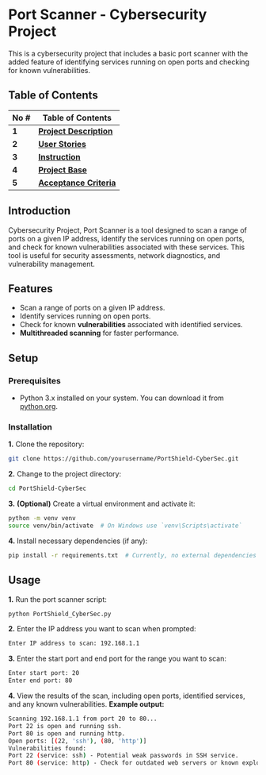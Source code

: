 #  Port Scanner - Cybersecurity Project

This is a cybersecurity project that includes a basic port scanner with the added feature of identifying services running on open ports and checking for known vulnerabilities.

## Table of Contents

| No # | Table of Contents                                                                   |
| --- | ----------------------------------------------------------------------- |
| **1**   | [**Project Description**]() |
| **2**   | [**User Stories**]() |
| **3**   | [**Instruction**]() |
| **4**   | [**Project Base**]() |
| **5**   | [**Acceptance Criteria**]() |


## Introduction

Cybersecurity Project, Port Scanner is a tool designed to scan a range of ports on a given IP address, identify the services running on open ports, and check for known vulnerabilities associated with these services. This tool is useful for security assessments, network diagnostics, and vulnerability management.

## Features

- Scan a range of ports on a given IP address.
- Identify services running on open ports.
- Check for known **vulnerabilities** associated with identified services.
- **Multithreaded scanning** for faster performance.

## Setup

### Prerequisites

- Python 3.x installed on your system. You can download it from [python.org](https://www.python.org/).

### Installation
**1.** Clone the repository:

```bash
git clone https://github.com/yourusername/PortShield-CyberSec.git
```

**2.** Change to the project directory:
```bash
cd PortShield-CyberSec
```

**3.** **(Optional)** Create a virtual environment and activate it:

```bash
python -m venv venv
source venv/bin/activate  # On Windows use `venv\Scripts\activate`
```

**4.** Install necessary dependencies (if any):

```bash
pip install -r requirements.txt  # Currently, no external dependencies are required
```

## Usage
**1.** Run the port scanner script:
```bash
python PortShield_CyberSec.py
```

**2.** Enter the IP address you want to scan when prompted:
```bash
Enter IP address to scan: 192.168.1.1
```

**3.** Enter the start port and end port for the range you want to scan:
```bash
Enter start port: 20
Enter end port: 80
```

**4.** View the results of the scan, including open ports, identified services, and any known vulnerabilities. **Example output:**
```bash
Scanning 192.168.1.1 from port 20 to 80...
Port 22 is open and running ssh.
Port 80 is open and running http.
Open ports: [(22, 'ssh'), (80, 'http')]
Vulnerabilities found:
Port 22 (service: ssh) - Potential weak passwords in SSH service.
Port 80 (service: http) - Check for outdated web servers or known exploits.

```

